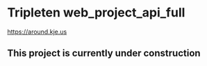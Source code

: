 # Tripleten web_project_api_full

 <https://around.kje.us>

## This project is currently under construction
